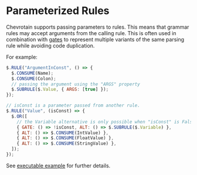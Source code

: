 # Parameterized Rules

Chevrotain supports passing parameters to rules.
This means that grammar rules may accept arguments from the calling rule.
This is often used in combination with [gates](./gates.md) to
represent multiple variants of the same parsing rule while avoiding code duplication.

For example:

```javascript
$.RULE("ArgumentInConst", () => {
  $.CONSUME(Name);
  $.CONSUME(Colon);
  // passing the argument using the "ARGS" property
  $.SUBRULE($.Value, { ARGS: [true] });
});

// isConst is a parameter passed from another rule.
$.RULE("Value", (isConst) => {
  $.OR([
    // the Variable alternative is only possible when "isConst" is Falsey
    { GATE: () => !isConst, ALT: () => $.SUBRULE($.Variable) },
    { ALT: () => $.CONSUME(IntValue) },
    { ALT: () => $.CONSUME(FloatValue) },
    { ALT: () => $.CONSUME(StringValue) },
  ]);
});
```

See [executable example](https://github.com/chevrotain/chevrotain/tree/master/examples/parser/parametrized_rules)
for further details.

